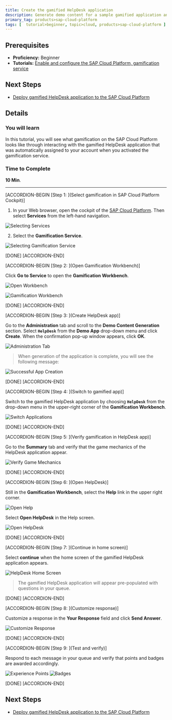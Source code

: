 ```yaml
---
title: Create the gamified HelpDesk application
description: Generate demo content for a sample gamified application and use the application.
primary_tag: products>sap-cloud-platform
tags: [  tutorial>beginner, topic>cloud, products>sap-cloud-platform ]
---
```

## Prerequisites  
- **Proficiency:** Beginner
- **Tutorials:** [Enable and configure the SAP Cloud Platform, gamification service](http://www.sap.com/developer/tutorials/hcp-gamification-service-enable.html)
## Next Steps
- [Deploy gamified HelpDesk application to the SAP Cloud Platform](http://www.sap.com/developer/tutorials/hcp-deploy-gamified-application.html)

## Details
### You will learn  
In this tutorial, you will see what gamification on the SAP Cloud Platform looks like through interacting with the gamified HelpDesk application that was automatically assigned to your account when you activated the gamification service.

### Time to Complete
**10 Min**.

---


[ACCORDION-BEGIN [Step 1: ](Select gamification in SAP Cloud Platform Cockpit)]

1. In your Web browser, open the cockpit of the [SAP Cloud Platform](https://account.hanatrial.ondemand.com/cockpit). Then select **Services** from the left-hand navigation.

![Selecting Services](1.png)

2. Select the **Gamification Service**.

![Selecting Gamification Service](2.png)

[DONE]
[ACCORDION-END]

[ACCORDION-BEGIN [Step 2: ](Open Gamification Workbench)]

Click **Go to Service** to open the **Gamification Workbench**.

![Open Workbench](3.png)

![Gamification Workbench](4.png)

[DONE]
[ACCORDION-END]

[ACCORDION-BEGIN [Step 3: ](Create HelpDesk app)]

Go to the **Administration** tab and scroll to the **Demo Content Generation** section. Select **`HelpDesk`** from the **Demo App** drop-down menu and click **Create**. When the confirmation pop-up window appears, click **OK**.

![Administration Tab](5.png)

> When generation of the application is complete, you will see the following message:

![Successful App Creation](6.png)

[DONE]
[ACCORDION-END]

[ACCORDION-BEGIN [Step 4: ](Switch to gamified app)]

Switch to the gamified HelpDesk application by choosing **`HelpDesk`** from the drop-down menu in the upper-right corner of the **Gamification Workbench**.

![Switch Applications](7.png)

[DONE]
[ACCORDION-END]

[ACCORDION-BEGIN [Step 5: ](Verify gamification in HelpDesk app)]

Go to the **Summary** tab and verify that the game mechanics of the HelpDesk application appear.

![Verify Game Mechanics](8.png)

[DONE]
[ACCORDION-END]

[ACCORDION-BEGIN [Step 6: ](Open HelpDesk)]

Still in the **Gamification Workbench**, select the **Help** link in the upper right corner.

![Open Help](9.png)


Select **Open HelpDesk** in the Help screen.

![Open HelpDesk](10.png)

[DONE]
[ACCORDION-END]

[ACCORDION-BEGIN [Step 7: ](Continue in home screen)]

Select **continue** when the home screen of the gamified HelpDesk application appears.

![HelpDesk Home Screen](11.png)

> The gamified HelpDesk application will appear pre-populated with questions in your queue.

[DONE]
[ACCORDION-END]

[ACCORDION-BEGIN [Step 8: ](Customize response)]

Customize a response in the **Your Response** field and click **Send Answer**.

![Customize Response](12.png)

[DONE]
[ACCORDION-END]

[ACCORDION-BEGIN [Step 9: ](Test and verify)]

Respond to each message in your queue and verify that points and badges are awarded accordingly.

![Experience Points](13.png)
![Badges](14.png)

[DONE]
[ACCORDION-END]

## Next Steps
- [Deploy gamified HelpDesk application to the SAP Cloud Platform](http://www.sap.com/developer/tutorials/hcp-deploy-gamified-application.html)
